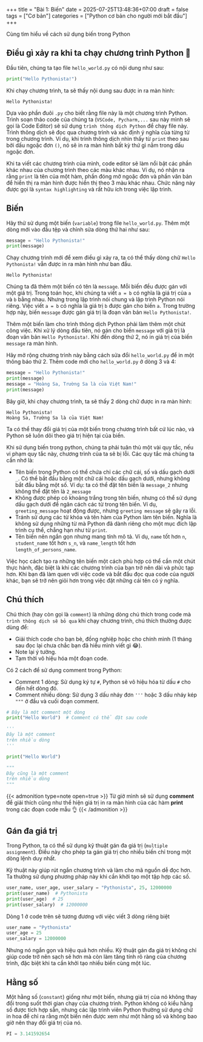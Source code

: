 +++
title = "Bài 1: Biến"
date = 2025-07-25T13:48:36+07:00
draft = false
tags = ["Cơ bản"]
categories = ["Python cơ bản cho người mới bắt đầu"]
+++

Cùng tìm hiểu về cách sử dụng biến trong Python

<!--more-->

## Điều gì xảy ra khi ta chạy chương trình Python :thinking:

Đầu tiên, chúng ta tạo file `hello_world.py` có nội dung như sau:

```python
print("Hello Pythonista!")
```

Khi chạy chương trình, ta sẽ thấy nội dung sau được in ra màn hình:

```
Hello Pythonista!
```

Dựa vào phần đuôi `.py` cho biết rằng file này là một chương trình Python. Trình soạn thảo code của chúng ta (`VSCode, Pycharm,...` sau này mình sẽ gọi là Code Editor) sẽ sử dụng `trình thông dịch Python` để chạy file này. Trình thông dịch sẽ đọc qua chương trình và xác định ý nghĩa của từng từ trong chương trình. Ví dụ, khi trình thông dịch nhìn thấy từ `print` theo sau bởi dấu ngoặc đơn `()`, nó sẽ in ra màn hình bất kỳ thứ gì nằm trong dấu ngoặc đơn.

Khi ta viết các chương trình của mình, code editor sẽ làm nổi bật các phần khác nhau của chương trình theo các màu khác nhau. Ví dụ, nó nhận ra rằng `print` là tên của một hàm, phần đóng mở ngoặc đơn và phần văn bản để hiển thị ra màn hình được hiển thị theo 3 màu khác nhau. Chức năng này được gọi là `syntax highlighting` và rất hữu ích trong việc lập trình.

## Biến

Hãy thử sử dụng một biến (`variable`) trong file `hello_world.py`. Thêm một dòng mới vào đầu tệp và chỉnh sửa dòng thứ hai như sau:

```python
message = "Hello Pythonista!"
print(message)
```

Chạy chương trình mới để xem điều gì xảy ra, ta có thể thấy dòng chữ `Hello Pythonista!` vẫn được in ra màn hình như ban đầu.

```
Hello Pythonista!
```

Chúng ta đã thêm một biến có tên là `message`. Mỗi biến đều được gán với một giá trị. Trong toán học, khi chúng ta viết `a = b` có nghĩa là giá trị của `a` và `b` bằng nhau. Nhưng trong lập trình nói chung và lập trình Python nói riêng. Việc viết `a = b` có nghĩa là giá trị `b` được gán cho biến `a`. Trong trường hợp này, biến `message` được gán giá trị là đoạn văn bản `Hello Pythonista!`.

Thêm một biến làm cho trình thông dịch Python phải làm thêm một chút công việc. Khi xử lý dòng đầu tiên, nó gán cho biến `message` với giá trị là đoạn văn bản `Hello Pythonista!`. Khi đến dòng thứ 2, nó in giá trị của biến `message` ra màn hình.

Hãy mở rộng chương trình này bằng cách sửa đổi `hello_world.py` để in một thông báo thứ 2. Thêm code mới cho `hello_world.py` ở dòng 3 và 4:

```python
message = "Hello Pythonista!"
print(message)
message = "Hoàng Sa, Trường Sa là của Việt Nam!"
print(message)
```

Bây giờ, khi chạy chương trình, ta sẽ thấy 2 dòng chữ được in ra màn hình:

```
Hello Pythonista!
Hoàng Sa, Trường Sa là của Việt Nam!
```

Ta có thể thay đổi giá trị của một biến trong chương trình bất cứ lúc nào, và Python sẽ luôn dõi theo giá trị hiện tại của biến.

Khi sử dụng biến trong python, chúng ta phải tuân thủ một vài quy tắc, nếu vi phạm quy tắc này, chương trình của ta sẽ bị lỗi. Các quy tắc mà chúng ta cần nhớ là:

- Tên biến trong Python có thể chứa chỉ các chữ cái, số và dấu gạch dưới `_`. Có thể bắt đầu bằng một chữ cái hoặc dấu gạch dưới, nhưng không bắt đầu bằng một số. Ví dụ: ta có thể đặt tên biến là `message_2` nhưng không thể đặt tên là `2_message`
- Không được phép có khoảng trắng trong tên biến, nhưng có thể sử dụng dấu gạch dưới để ngăn cách các từ trong tên biến. Ví dụ, `greeting_message` hoạt động được, nhưng `greeting message` sẽ gây ra lỗi.
- Tránh sử dụng các từ khóa và tên hàm của Python làm tên biến. Nghĩa là không sử dụng những từ mà Python đã dành riêng cho một mục đích lập trình cụ thể, chẳng hạn như từ `print`.
- Tên biến nên ngắn gọn nhưng mang tính mô tả. Ví dụ, `name` tốt hơn `n`, `student_name` tốt hơn `s_n`, và `name_length` tốt hơn `length_of_persons_name`.

Việc học cách tạo ra những tên biến một cách phù hợp có thể cần một chút thực hành, đặc biệt là khi các chương trình của bạn trở nên dài và phức tạp hơn. Khi bạn đã làm quen với việc code và bắt đầu đọc qua code của người khác, bạn sẽ trở nên giỏi hơn trong việc đặt những cái tên có ý nghĩa.


## Chú thích

Chú thích (hay còn gọi là `comment`) là những dòng chú thích trong code mà `trình thông dịch sẽ bỏ qua` khi chạy chương trình, chú thích thường được dùng để:
- Giải thích code cho bạn bè, đồng nghiệp hoặc cho chính mình (1 tháng sau đọc lại chưa chắc bạn đã hiểu mình viết gì :joy:).
- Note lại ý tưởng.
- Tạm thời vô hiệu hóa một đoạn code.

Có 2 cách để sử dụng comment trong Python:
- Comment 1 dòng: Sử dụng ký tự `#`, Python sẽ vô hiệu hóa từ dấu `#` cho đến hết dòng đó.
- Comment nhiều dòng: Sử dụng 3 dấu nháy đơn `'''` hoặc 3 dấu nháy kép `"""` ở đầu và cuối đoạn comment.

```python
# Đây là một comment một dòng
print("Hello World")  # Comment có thể đặt sau code

'''
Đây là một comment
trên nhiều dòng
'''

print("Hello World")

"""
Đây cũng là một comment
trên nhiều dòng
"""
```

{{< admonition type=note open=true >}}
Từ giờ mình sẽ sử dụng **comment** để giải thích cũng như thể hiện giá trị in ra màn hình của các hàm **print** trong các đoạn code mẫu :ok_hand:
{{< /admonition >}}

## Gán đa giá trị

Trong Python, ta có thể sử dụng kỹ thuật gán đa giá trị (`multiple assignment`). Điều này cho phép ta gán giá trị cho nhiều biến chỉ trong một dòng lệnh duy nhất.

Kỹ thuật này giúp rút ngắn chương trình và làm cho mã nguồn dễ đọc hơn. Ta thường sử dụng phương pháp này khi cần khởi tạo một tập hợp các số.

```python
user_name, user_age, user_salary = "Pythonista", 25, 12000000
print(user_name)  # Pythonista
print(user_age)  # 25
print(user_salary)  # 12000000
```

Dòng 1 ở code trên sẽ tương đương với việc viết 3 dòng riêng biệt

```python
user_name = "Pythonista"
user_age = 25
user_salary = 12000000
```

Nhưng nó ngắn gọn và hiệu quả hơn nhiều. Kỹ thuật gán đa giá trị không chỉ giúp code trở nên sạch sẽ hơn mà còn làm tăng tính rõ ràng của chương trình, đặc biệt khi ta cần khởi tạo nhiều biến cùng một lúc.


## Hằng số

Một hằng số (`constant`) giống như một biến, nhưng giá trị của nó không thay đổi trong suốt thời gian chạy của chương trình. Python không có kiểu hằng số được tích hợp sẵn, nhưng các lập trình viên Python thường sử dụng chữ in hoa để chỉ ra rằng một biến nên được xem như một hằng số và không bao giờ nên thay đổi giá trị của nó.

```python
PI = 3.141592654
```
